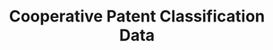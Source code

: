 ---
layout: default
bigquery: https://console.cloud.google.com/bigquery?p=patents-public-data&d=cpc&page=dataset
citation: '“Cooperative Patent Classification” by the EPO and USPTO, for public use. '
contributors: EPO, USPTO
cost: None
description: Cooperative Patent Classification Data contains the scheme and definitions
  of the Cooperative Patent Classification system for classifying patent documents.
  The CPC is the result of a partnership between the EPO and the USPTO in their joint
  effort to develop a common, internationally compatible classification system for
  technical documents, in particular patent publications, which will be used by both
  offices in the patent granting process
documentation: https://www.cooperativepatentclassification.org/cpcSchemeAndDefinitions
last_edit: 04/10/2022, 22:59:37
location: https://www.cooperativepatentclassification.org/index
maintained_by: USPTO, EPO
schema_fields:
- children
- notAllocatable
- residual_references
- residualReferences
- ipcConcordant
- informativeReferences
- application_references
- childGroups
- sizeCache
- titleFull
- parents
- glossary
- definition
- level
- symbol
- dateRevised
- synonyms
- title_part
- breakdown_code
- status
- applicationReferences
- limiting_references
- not_allocatable
- breakdownCode
- date_revised
- limitingReferences
- additional_only
- child_groups
- titlePart
- ipc_concordant
- informative_references
- title_full
shortname: cooperative_patent_classification
tags:
- patents
- science
title: Cooperative Patent Classification Data
uuid: 984374a7-16e9-4b35-9445-458daceb01bf
---